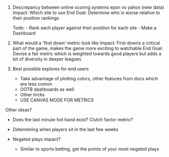 1.  Descrepancy between online scoring systems epsn vs yahoo (new data)
    Impact: Which site to use
    End Goal: Determine who is worse relative to their position rankings

    Todo: 
        - Rank each player against their position for each site
        - Make a Dashboard

2.  What would a 'first down' metric look like
    Impact: First downs a critical part of the game, makes the game more exciting to watchable
    End Goal: Devise a fair metric which is weighted towards good players but adds a bit of diversity in deeper leagues

3. Best possible explores for end users
    - Take advantage of plotting colors, other features from docs which are less comon
    - OOTB dashboards as well
    - Other tricks
    - USE CANVAS MODE FOR METRICS


Other ideas?

- Does the last minute hot hand exist? Clutch factor metric?

- Determining when players sit in the last few weeks

- Negated plays impact?
    - Similar to sports betting, get the points of your most negated plays